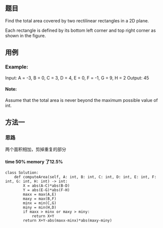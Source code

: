 ## 题目
Find the total area covered by two rectilinear rectangles in a 2D plane.

Each rectangle is defined by its bottom left corner and top right corner as shown in the figure.
## 用例
### Example:

Input: A = -3, B = 0, C = 3, D = 4, E = 0, F = -1, G = 9, H = 2
Output: 45
#### Note:

Assume that the total area is never beyond the maximum possible value of int.

## 方法一
### 思路
两个面积相加，剪掉重复的部分
#### time 50% memory 了12.5%
```
class Solution:
    def computeArea(self, A: int, B: int, C: int, D: int, E: int, F: int, G: int, H: int) -> int:
        X = abs(A-C)*abs(B-D)
        Y = abs(E-G)*abs(F-H)
        maxx = max(A,E)
        maxy = max(B,F)
        minx = min(C,G)
        miny = min(H,D)
        if maxx > minx or maxy > miny:
            return X+Y
        return X+Y-abs(maxx-minx)*abs(maxy-miny)
```
